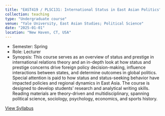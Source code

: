 ```yaml
---
title: "EAST419 / PLSC131: International Status in East Asian Politics"
collection: teaching
type: "Undergraduate course"
venue: "Yale University, East Asian Studies; Political Science"
date: "2025-01-01"
location: "New Haven, CT, USA"
---
```

* Semester: Spring
* Role: Lecturer
* Synopsis: This course serves as an overview of status and prestige in international relations theory and an in-depth look at how status and prestige concerns drive foreign policy decision-making, influence interactions between states, and determine outcomes in global politics. Special attention is paid to how status and status-seeking behavior have impacted policies and regional dynamics in East Asia. The course is designed to develop students’ research and analytical writing skills. Reading materials are theory-driven and multidisciplinary, spanning political science, sociology, psychology, economics, and sports history.

[View Syllabus](/Users/alexandramathieu/Documents/GitHub/academicpages.github.io/files/Mathieu_Intl_Status_EAPol_Syllabus.pdf)